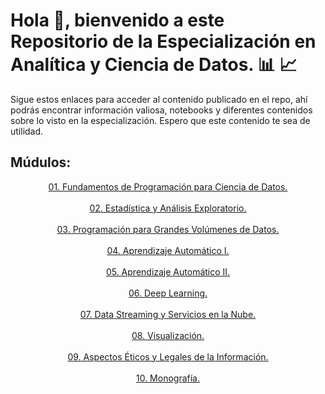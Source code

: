 # Hola :wave:, bienvenido a este Repositorio de la Especialización en Analítica y Ciencia de Datos. :bar_chart: :chart_with_upwards_trend:

Sigue estos enlaces para acceder al contenido publicado en el repo, ahí podrás encontrar información valiosa, notebooks y diferentes contenidos sobre lo visto en la especialización.
Espero que este contenido te sea de utilidad.

## Múdulos:

<center><a href="https://github.com/n-upegui/Udea_EAyCD/tree/main/01-Fundamentos-Programaci%C3%B3n">01. Fundamentos de Programación para Ciencia de Datos.</a></center>
</br>
<center><a href="https://github.com/n-upegui/Udea_EAyCD/tree/main/01-Fundamentos-Programaci%C3%B3n">02. Estadística y Análisis Exploratorio.</a></center>
</br>
<center><a href="https://github.com/n-upegui/Udea_EAyCD/tree/main/01-Fundamentos-Programaci%C3%B3n">03. Programación para Grandes Volúmenes de Datos.</a></center>
</br>
<center><a href="https://github.com/n-upegui/Udea_EAyCD/tree/main/01-Fundamentos-Programaci%C3%B3n">04. Aprendizaje Automático I.</a></center>
</br>
<center><a href="https://github.com/n-upegui/Udea_EAyCD/tree/main/01-Fundamentos-Programaci%C3%B3n">05. Aprendizaje Automático II.</a></center>
</br>
<center><a href="https://github.com/n-upegui/Udea_EAyCD/tree/main/01-Fundamentos-Programaci%C3%B3n">06. Deep Learning.</a></center>
</br>
<center><a href="https://github.com/n-upegui/Udea_EAyCD/tree/main/01-Fundamentos-Programaci%C3%B3n">07. Data Streaming y Servicios en la Nube.</a></center>
</br>
<center><a href="https://github.com/n-upegui/Udea_EAyCD/tree/main/01-Fundamentos-Programaci%C3%B3n">08. Visualización.</a></center>
</br>
<center><a href="https://github.com/n-upegui/Udea_EAyCD/tree/main/01-Fundamentos-Programaci%C3%B3n">09. Aspectos Éticos y Legales de la Información.</a></center>
</br>
<center><a href="https://github.com/n-upegui/Udea_EAyCD/tree/main/01-Fundamentos-Programaci%C3%B3n">10. Monografía.</a></center>

 


